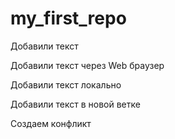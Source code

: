 ﻿# my_first_repo

Добавили текст

Добавили текст через Web браузер

Добавили текст локально

Добавили текст в новой ветке

Создаем конфликт
